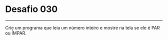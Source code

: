 # Desafio **030**
---
Crie um programa que leia um número inteiro e mostre na tela se ele é PAR ou ÍMPAR.